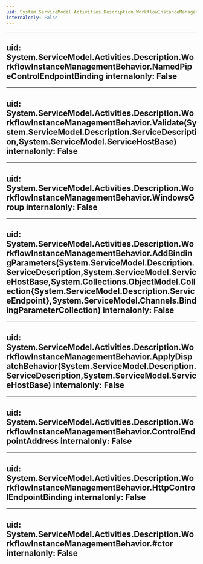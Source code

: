 ```yaml
---
uid: System.ServiceModel.Activities.Description.WorkflowInstanceManagementBehavior
internalonly: False
---
```


---
uid: System.ServiceModel.Activities.Description.WorkflowInstanceManagementBehavior.NamedPipeControlEndpointBinding
internalonly: False
---

---
uid: System.ServiceModel.Activities.Description.WorkflowInstanceManagementBehavior.Validate(System.ServiceModel.Description.ServiceDescription,System.ServiceModel.ServiceHostBase)
internalonly: False
---

---
uid: System.ServiceModel.Activities.Description.WorkflowInstanceManagementBehavior.WindowsGroup
internalonly: False
---

---
uid: System.ServiceModel.Activities.Description.WorkflowInstanceManagementBehavior.AddBindingParameters(System.ServiceModel.Description.ServiceDescription,System.ServiceModel.ServiceHostBase,System.Collections.ObjectModel.Collection{System.ServiceModel.Description.ServiceEndpoint},System.ServiceModel.Channels.BindingParameterCollection)
internalonly: False
---

---
uid: System.ServiceModel.Activities.Description.WorkflowInstanceManagementBehavior.ApplyDispatchBehavior(System.ServiceModel.Description.ServiceDescription,System.ServiceModel.ServiceHostBase)
internalonly: False
---

---
uid: System.ServiceModel.Activities.Description.WorkflowInstanceManagementBehavior.ControlEndpointAddress
internalonly: False
---

---
uid: System.ServiceModel.Activities.Description.WorkflowInstanceManagementBehavior.HttpControlEndpointBinding
internalonly: False
---

---
uid: System.ServiceModel.Activities.Description.WorkflowInstanceManagementBehavior.#ctor
internalonly: False
---
